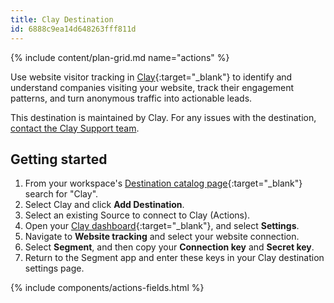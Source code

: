 ```yaml
---
title: Clay Destination
id: 6888c9ea14d648263fff811d
---
```


{% include content/plan-grid.md name="actions" %}

Use website visitor tracking in [Clay](https://clay.com/?utm_source=segmentio&utm_medium=docs&utm_campaign=partners){:target="\_blank"} to identify and understand companies visiting your website, track their engagement patterns, and turn anonymous traffic into actionable leads.

This destination is maintained by Clay. For any issues with the destination, [contact the Clay Support team](mailto:support@clay.com).

## Getting started

1. From your workspace's [Destination catalog page](https://app.segment.com/goto-my-workspace/destinations/catalog){:target="\_blank"} search for "Clay".
2. Select Clay and click **Add Destination**.
3. Select an existing Source to connect to Clay (Actions).
4. Open your [Clay dashboard](https://app.clay.com){:target="\_blank"}, and select **Settings**.
5. Navigate to **Website tracking** and select your website connection.
6. Select **Segment**, and then copy your **Connection key** and **Secret key**.
7. Return to the Segment app and enter these keys in your Clay destination settings page.

{% include components/actions-fields.html %}
